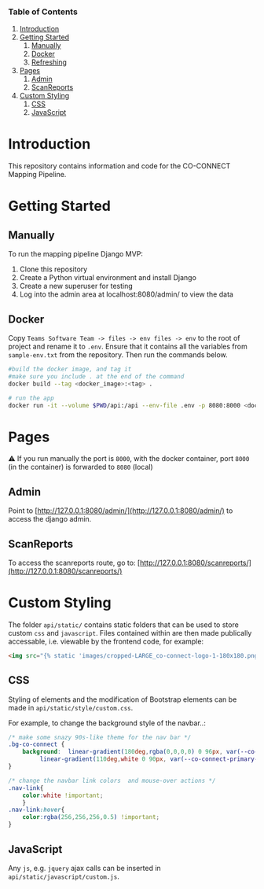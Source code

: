 ### Table of Contents
1. [Introduction](#introduction)
1. [Getting Started](#getting-started)
   1. [Manually](#manually)
   1. [Docker](#docker)
   1. [Refreshing](#refreshing) 
1. [Pages](#pages)
   1. [Admin](#admin)
   1. [ScanReports](#scanreports)
1. [Custom Styling](#custom-styling)
   1. [CSS](#css)
   2. [JavaScript](#javascript)

# Introduction
This repository contains information and code for the CO-CONNECT Mapping Pipeline.

# Getting Started <a name="getting-started"></a>

## Manually
To run the mapping pipeline Django MVP:

1.	Clone this repository
2.	Create a Python virtual environment and install Django
3.	Create a new superuser for testing
4. Log into the admin area at localhost:8080/admin/ to view the data

## Docker

Copy `Teams Software Team -> files -> env files -> env` to the root of project and rename it to `.env`. Ensure that it 
contains all the variables from `sample-env.txt` from the repository. Then run the commands below.

```bash
#build the docker image, and tag it
#make sure you include . at the end of the command
docker build --tag <docker_image>:<tag> .

# run the app
docker run -it --volume $PWD/api:/api --env-file .env -p 8080:8000 <docker_image>

```

# Pages

:warning: If you run manually the port is `8000`, with the docker container, port `8000` (in the container) is forwarded to `8080` (local)

## Admin 
Point to [http://127.0.0.1:8080/admin/](http://127.0.0.1:8080/admin/) to access the django admin.


## ScanReports
To access the scanreports route, go to:
[http://127.0.0.1:8080/scanreports/](http://127.0.0.1:8080/scanreports/)

# Custom Styling <a name="custom-styling"></a>

The folder `api/static/` contains static folders that can be used to store custom `css` and `javascript`. Files contained within are then made publically accessable, i.e. viewable by the frontend code, for example:
```html
<img src="{% static 'images/cropped-LARGE_co-connect-logo-1-180x180.png' %}"...>
```

## CSS

Styling of elements and the modification of Bootstrap elements can be made in `api/static/style/custom.css`.

For example, to change the background style of the navbar..:
```css
/* make some snazy 90s-like theme for the nav bar */
.bg-co-connect {
    background:  linear-gradient(180deg,rgba(0,0,0,0) 0 96px, var(--co-connect-tertiary) 96px 100%),
		 linear-gradient(110deg,white 0 90px, var(--co-connect-primary-light) 150px , var(--co-connect-primary) 400px 80%,var(--co-connect-secondary));
}

/* change the navbar link colors  and mouse-over actions */
.nav-link{
	color:white !important;
    }
.nav-link:hover{
    color:rgba(256,256,256,0.5) !important;
}
```


## JavaScript
Any `js`, e.g. `jquery` ajax calls can be inserted in `api/static/javascript/custom.js`.
